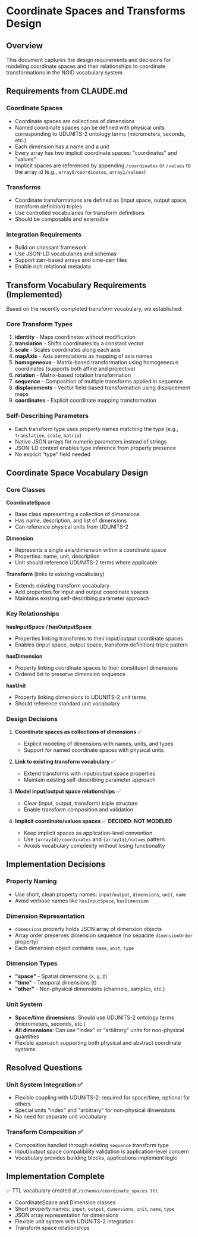# Coordinate Spaces and Transforms Design

## Overview

This document captures the design requirements and decisions for modeling coordinate spaces and their relationships to coordinate transformations in the NOID vocabulary system.

## Requirements from CLAUDE.md

### Coordinate Spaces
- Coordinate spaces are collections of dimensions
- Named coordinate spaces can be defined with physical units corresponding to UDUNITS-2 ontology terms (micrometers, seconds, etc.)
- Each dimension has a name and a unit
- Every array has two implicit coordinate spaces: "coordinates" and "values"
- Implicit spaces are referenced by appending `/coordinates` or `/values` to the array id (e.g., `array0/coordinates`, `array1/values`)

### Transforms
- Coordinate transformations are defined as (input space, output space, transform definition) triples
- Use controlled vocabularies for transform definitions
- Should be composable and extensible

### Integration Requirements
- Build on croissant framework
- Use JSON-LD vocabularies and schemas
- Support zarr-based arrays and ome-zarr files
- Enable rich relational metadata

## Transform Vocabulary Requirements (Implemented)

Based on the recently completed transform vocabulary, we established:

### Core Transform Types
1. **identity** - Maps coordinates without modification
2. **translation** - Shifts coordinates by a constant vector  
3. **scale** - Scales coordinates along each axis
4. **mapAxis** - Axis permutations as mapping of axis names
5. **homogeneous** - Matrix-based transformation using homogeneous coordinates (supports both affine and projective)
6. **rotation** - Matrix-based rotation transformation
7. **sequence** - Composition of multiple transforms applied in sequence
8. **displacements** - Vector field-based transformation using displacement maps
9. **coordinates** - Explicit coordinate mapping transformation

### Self-Describing Parameters
- Each transform type uses property names matching the type (e.g., `translation`, `scale`, `matrix`)
- Native JSON arrays for numeric parameters instead of strings
- JSON-LD context enables type inference from property presence
- No explicit "type" field needed

## Coordinate Space Vocabulary Design

### Core Classes

**CoordinateSpace**
- Base class representing a collection of dimensions
- Has name, description, and list of dimensions
- Can reference physical units from UDUNITS-2

**Dimension** 
- Represents a single axis/dimension within a coordinate space
- Properties: name, unit, description
- Unit should reference UDUNITS-2 terms where applicable

**Transform** (links to existing vocabulary)
- Extends existing transform vocabulary
- Add properties for input and output coordinate spaces
- Maintains existing self-describing parameter approach

### Key Relationships

**hasInputSpace / hasOutputSpace**
- Properties linking transforms to their input/output coordinate spaces
- Enables (input space, output space, transform definition) triple pattern

**hasDimension**
- Property linking coordinate spaces to their constituent dimensions
- Ordered list to preserve dimension sequence

**hasUnit**
- Property linking dimensions to UDUNITS-2 unit terms
- Should reference standard unit vocabulary

### Design Decisions

1. **Coordinate spaces as collections of dimensions** ✅
   - Explicit modeling of dimensions with names, units, and types
   - Support for named coordinate spaces with physical units

2. **Link to existing transform vocabulary** ✅  
   - Extend transforms with input/output space properties
   - Maintain existing self-describing parameter approach

3. **Model input/output space relationships** ✅
   - Clear (input, output, transform) triple structure
   - Enable transform composition and validation

4. **Implicit coordinate/values spaces** ✅ **DECIDED: NOT MODELED**
   - Keep implicit spaces as application-level convention
   - Use `{arrayId}/coordinates` and `{arrayId}/values` pattern
   - Avoids vocabulary complexity without losing functionality

## Implementation Decisions

### Property Naming
- Use short, clean property names: `input`/`output`, `dimensions`, `unit`, `name`
- Avoid verbose names like `hasInputSpace`, `hasDimension`

### Dimension Representation  
- `dimensions` property holds JSON array of dimension objects
- Array order preserves dimension sequence (no separate `dimensionOrder` property)
- Each dimension object contains: `name`, `unit`, `type`

### Dimension Types
- **"space"** - Spatial dimensions (x, y, z)
- **"time"** - Temporal dimensions (t)  
- **"other"** - Non-physical dimensions (channels, samples, etc.)

### Unit System
- **Space/time dimensions**: Should use UDUNITS-2 ontology terms (micrometers, seconds, etc.)
- **All dimensions**: Can use "index" or "arbitrary" units for non-physical quantities
- Flexible approach supporting both physical and abstract coordinate systems

## Resolved Questions

### Unit System Integration ✅
- Flexible coupling with UDUNITS-2: required for space/time, optional for others
- Special units "index" and "arbitrary" for non-physical dimensions
- No need for separate unit vocabulary

### Transform Composition ✅
- Composition handled through existing `sequence` transform type
- Input/output space compatibility validation is application-level concern
- Vocabulary provides building blocks, applications implement logic

## Implementation Complete

✅ TTL vocabulary created at `/schemas/coordinate_spaces.ttl`
- CoordinateSpace and Dimension classes
- Short property names: `input`, `output`, `dimensions`, `unit`, `name`, `type`
- JSON array representation for dimensions
- Flexible unit system with UDUNITS-2 integration
- Transform space relationships